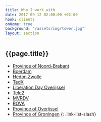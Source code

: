 ```yaml
---
title: Who I work with
date: 2017-09-12 02:00:00 +02:00
hook: clients
onHome: true
background: "/assets/img/tower.jpg"
layout: section
---
```


## {{page.title}}

<!--Wanna <mark>collaborate</mark>?<br> You’re not in bad company at all.
{: .lead}-->

- <a href="javascript:" class="show-img">Province of Noord-Brabant<img data-src="/assets/img/gifs/netherlands.gif" alt="" /></a>
- <a href="//boerdam.nl" class="show-img">Boerdam<img data-src="/assets/img/gifs/boerdam.png" alt="" /></a>
- <a href="//hedon-zwolle.nl" class="show-img">Hedon Zwolle<img data-src="/assets/img/gifs/rock.gif" alt="" /></a>
- <a href="//tedx.com" class="show-img">TedX<img data-src="/assets/img/gifs/tedx.gif" alt="" /></a>
- <a href="javascript:" class="show-img">Liberation Day Overijssel<img data-src="/assets/img/gifs/festival.gif" alt="" /></a>
- <a href="javascript:" class="show-img">Tele2<img data-src="/assets/img/gifs/phone.gif" alt="" /></a>
- <a href="//mvrdv.com" class="show-img">MVRDV<img data-src="/assets/img/gifs/mvrdv.gif" alt="" /></a>
- <a href="rova.nl" class="show-img">ROVA<img data-src="/assets/img/gifs/green.gif" alt="" /></a>
- <a href="//jijenoverijssel.nl" class="show-img">Province of Overijssel<img data-src="/assets/img/gifs/bicycle.gif" alt="" /></a>
- <a href="//monitorgroningen.nl" class="show-img">Province of Groningen<img data-src="/assets/img/gifs/groningen.gif" alt="" /></a>
{: .link-list-slash}